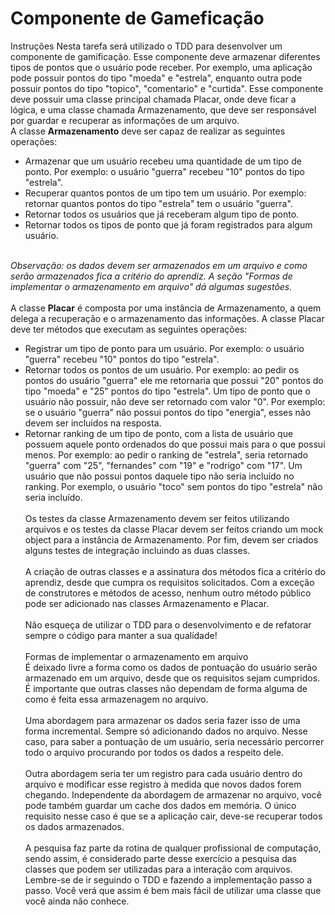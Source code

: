# Componente de Gameficação

Instruções
Nesta tarefa será utilizado o TDD para desenvolver um componente de gamificação. Esse componente deve armazenar diferentes tipos de pontos que o usuário pode receber. Por exemplo, uma aplicação pode possuir pontos do tipo "moeda" e "estrela", enquanto outra pode possuir pontos do tipo "topico", "comentario" e "curtida". Esse componente deve possuir uma classe principal chamada Placar, onde deve ficar a lógica, e uma classe chamada Armazenamento, que deve ser responsável por guardar e recuperar as informações de um arquivo.
<br/>
A classe <strong>Armazenamento</strong> deve ser capaz de realizar as seguintes operações:
<ul>
<li>Armazenar que um usuário recebeu uma quantidade de um tipo de ponto. Por exemplo: o usuário "guerra" recebeu "10" pontos do tipo "estrela".
</li>
<li>Recuperar quantos pontos de um tipo tem um usuário. Por exemplo: retornar quantos pontos do tipo "estrela" tem o usuário "guerra".</li>
<li>Retornar todos os usuários que já receberam algum tipo de ponto.</li>
<li>Retornar todos os tipos de ponto que já foram registrados para algum usuário.</li>
</ul>
<br/>
<em>Observação: os dados devem ser armazenados em um arquivo e como serão armazenados fica a critério do aprendiz. A seção "Formas de implementar o armazenamento em arquivo" dá algumas sugestões.</em>
<br/><br/>
A classe <strong>Placar</strong> é composta por uma instância de Armazenamento, a quem delega a recuperação e o armazenamento das informações. A classe Placar deve ter métodos que executam as seguintes operações:
<ul>
<li>Registrar um tipo de ponto para um usuário. Por exemplo: o usuário "guerra" recebeu "10" pontos do tipo "estrela".</li>
<li>Retornar todos os pontos de um usuário. Por exemplo: ao pedir os pontos do usuário "guerra" ele me retornaria que possui "20" pontos do tipo "moeda" e "25" pontos do tipo "estrela". Um tipo de ponto que o usuário não possuir, não deve ser retornado com valor "0". Por exemplo: se o usuário "guerra" não possui pontos do tipo "energia", esses não devem ser incluídos na resposta.</li>
<li>Retornar ranking de um tipo de ponto, com a lista de usuário que possuem aquele ponto ordenados do que possui mais para o que possui menos. Por exemplo: ao pedir o ranking de "estrela", seria retornado "guerra" com "25", "fernandes" com "19" e "rodrigo" com "17". Um usuário que não possui pontos daquele tipo não seria incluído no ranking. Por exemplo, o usuário "toco" sem pontos do tipo "estrela" não seria incluído.</li>
<br/>
Os testes da classe Armazenamento devem ser feitos utilizando arquivos e os testes da classe Placar devem ser feitos criando um mock object para a instância de Armazenamento. Por fim, devem ser criados alguns testes de integração incluindo as duas classes.
<br/><br/>
A criação de outras classes e a assinatura dos métodos fica a critério do aprendiz, desde que cumpra os requisitos solicitados. Com a exceção de construtores e métodos de acesso, nenhum outro método público pode ser adicionado nas classes Armazenamento e Placar.
<br/><br/>
Não esqueça de utilizar o TDD para o desenvolvimento e de refatorar sempre o código para manter a sua qualidade!
<br/><br/>
Formas de implementar o armazenamento em arquivo
<br/>
É deixado livre a forma como os dados de pontuação do usuário serão armazenado em um arquivo, desde que os requisitos sejam cumpridos. É importante que outras classes não dependam de forma alguma de como é feita essa armazenagem no arquivo.
<br/><br/>
Uma abordagem para armazenar os dados seria fazer isso de uma forma incremental. Sempre só adicionando dados no arquivo. Nesse caso, para saber a pontuação de um usuário, seria necessário percorrer todo o arquivo procurando por todos os dados a respeito dele.
<br/><br/>
Outra abordagem seria ter um registro para cada usuário dentro do arquivo e modificar esse registro à medida que novos dados forem chegando.
Independente da abordagem de armazenar no arquivo, você pode também guardar um cache dos dados em memória. O único requisito nesse caso é que se a aplicação cair, deve-se recuperar todos os dados armazenados.
<br/><br/>
A pesquisa faz parte da rotina de qualquer profissional de computação, sendo assim, é considerado parte desse exercício a pesquisa das classes que podem ser utilizadas para a interação com arquivos. Lembre-se de ir seguindo o TDD e fazendo a implementação passo a passo. Você verá que assim é bem mais fácil de utilizar uma classe que você ainda não conhece.
